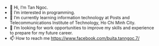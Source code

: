 - 👋 Hi, I’m Tan Ngoc.
- 👀 I’m interested in programming.
- 🌱 I’m currently learning information technology at Posts and Telecommunications Institute of Technology, Ho Chi Minh City.
- 💞️ I’m looking for work opportunities to improve my skills and experience to prepare for my future career.
- 📫 How to reach me https://www.facebook.com/buita.tanngoc.7/

<!---
LuftSoft/LuftSoft is a ✨ special ✨ repository because its `README.md` (this file) appears on your GitHub profile.
You can click the Preview link to take a look at your changes.
--->
